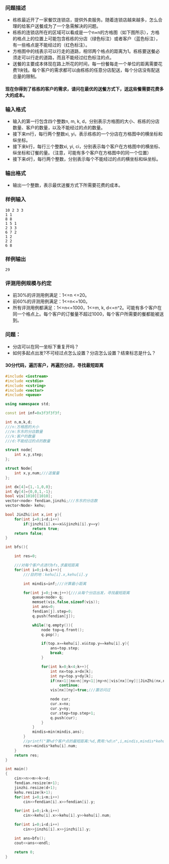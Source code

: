 ### 问题描述
* 栋栋最近开了一家餐饮连锁店，提供外卖服务。随着连锁店越来越多，怎么合理的给客户送餐成为了一个急需解决的问题。
* 栋栋的连锁店所在的区域可以看成是一个n×n的方格图（如下图所示），方格的格点上的位置上可能包含栋栋的分店（绿色标注）或者客户（蓝色标注），有一些格点是不能经过的（红色标注）。
* 方格图中的线表示可以行走的道路，相邻两个格点的距离为1。栋栋要送餐必须走可以行走的道路，而且不能经过红色标注的点。
* 送餐的主要成本体现在路上所花的时间，每一份餐每走一个单位的距离需要花费1块钱。每个客户的需求都可以由栋栋的任意分店配送，每个分店没有配送总量的限制。
#### 现在你得到了栋栋的客户的需求，请问在最优的送餐方式下，送这些餐需要花费多大的成本。

### 输入格式
* 输入的第一行包含四个整数n, m, k, d，分别表示方格图的大小、栋栋的分店数量、客户的数量，以及不能经过的点的数量。
* 接下来m行，每行两个整数xi, yi，表示栋栋的一个分店在方格图中的横坐标和纵坐标。
* 接下来k行，每行三个整数xi, yi, ci，分别表示每个客户在方格图中的横坐标、纵坐标和订餐的量。（注意，可能有多个客户在方格图中的同一个位置）
* 接下来d行，每行两个整数，分别表示每个不能经过的点的横坐标和纵坐标。

### 输出格式
* 输出一个整数，表示最优送餐方式下所需要花费的成本。


### 样例输入
```
10 2 3 3
1 1
8 8
1 5 1
2 3 3
6 7 2
1 2
2 2
6 8
```
### 样例输出
```
29
```
### 评测用例规模与约定
* 前30%的评测用例满足：1<=n <=20。
* 前60%的评测用例满足：1<=n<=100。
* 所有评测用例都满足：1<=n<=1000，1<=m, k, d<=n^2。可能有多个客户在同一个格点上。每个客户的订餐量不超过1000，每个客户所需要的餐都能被送到。




### 问题：
* 分店可以在同一坐标下重复开吗？
* 如何多起点出发?不可经过点怎么设置？分店怎么设置？结束标志是什么？



#### 30分代码，遍历客户，再遍历分店，寻找最短距离

```cpp
#include <iostream>
#include <cstdio>
#include <cstring>
#include <vector>
#include <queue>

using namespace std;

const int inf=0x3f3f3f3f;

int n,m,k,d;
///n:方格图的大小
///m:东东的分店数量
///k:客户的数量
///d:不能经过的点的数量

struct node{
    int x,y,step;
};

struct Node{
    int x,y,num;///送餐量
};

int dx[4]={1,-1,0,0};
int dy[4]={0,0,1,-1};
bool vis[1010][1010];
vector<node> fendian,jinzhi;///东东的分店数
vector<Node> kehu;

bool JinZhi(int x,int y){
    for(int i=0;i<d;i++)
        if(jinzhi[i].x==x&&jinzhi[i].y==y)
            return true;
    return false;
}

int bfs(){

    int res=0;

    ///对每个客户点进行bfs,求最短距离
    for(int i=0;i<k;i++){
        ///目的地：kehu[i].x,kehu[i].y

        int mindis=inf;///计算最小距离

        for(int j=0;j<m;j++){///从每个分店出发，寻找最短距离
            queue<node> q;
            memset(vis,false,sizeof(vis));
            int ans=0;
            fendian[j].step=0;
            q.push(fendian[j]);

            while(!q.empty()){
                node top=q.front();
                q.pop();

                if(top.x==kehu[i].x&&top.y==kehu[i].y){
                    ans=top.step;
                    break;
                }

                for(int k=0;k<4;k++){
                    int nx=top.x+dx[k];
                    int ny=top.y+dy[k];
                    if(nx<1||nx>n||ny<1||ny>n||vis[nx][ny]||JinZhi(nx,ny))///越界
                        continue;
                    vis[nx][ny]=true;///置访问过

                    node cur;
                    cur.x=nx;
                    cur.y=ny;
                    cur.step=top.step+1;
                    q.push(cur);
                }
            }
            mindis=min(mindis,ans);
        }
        //printf("第%d个客户点的最短距离:%d,费用:%d\n",i,mindis,mindis*kehu[i].num);
        res+=mindis*kehu[i].num;
    }
    return res;
}

int main()
{
    cin>>n>>m>>k>>d;
    fendian.resize(m+1);
    jinzhi.resize(d+1);
    kehu.resize(k+1);
    for(int i=0;i<m;i++)
        cin>>fendian[i].x>>fendian[i].y;

    for(int i=0;i<k;i++)
        cin>>kehu[i].x>>kehu[i].y>>kehu[i].num;

    for(int i=0;i<d;i++)
        cin>>jinzhi[i].x>>jinzhi[i].y;

    int ans=bfs();
    cout<<ans<<endl;

    return 0;
}

```










